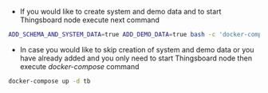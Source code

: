 - If you would like to create system and demo data and to start Thingsboard node execute next command 
 
```bash
ADD_SCHEMA_AND_SYSTEM_DATA=true ADD_DEMO_DATA=true bash -c 'docker-compose up -d tb'
```
      
- In case you would like to skip creation of system and demo data or you have already added and you only need to start Thingsboard node then execute *docker-compose* command 

```bash
docker-compose up -d tb
```